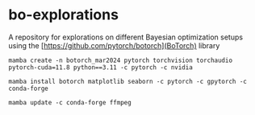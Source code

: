 # bo-explorations

A repository for explorations on different Bayesian optimization setups using the [https://github.com/pytorch/botorch](BoTorch) library


`mamba create -n botorch_mar2024 pytorch torchvision torchaudio pytorch-cuda=11.8 python==3.11 -c pytorch -c nvidia`

`mamba install botorch matplotlib seaborn -c pytorch -c gpytorch -c conda-forge`

`mamba update -c conda-forge ffmpeg`

